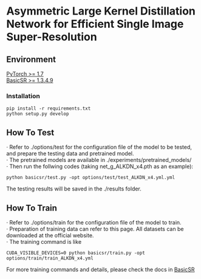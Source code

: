 # Asymmetric Large Kernel Distillation Network for Efficient Single Image Super-Resolution

## Environment

[PyTorch >= 1.7](https://pytorch.org/)  
[BasicSR >= 1.3.4.9](https://github.com/XPixelGroup/BasicSR)

### Installation
```
pip install -r requirements.txt
python setup.py develop
```

## How To Test
· Refer to ./options/test for the configuration file of the model to be tested, and prepare the testing data and pretrained model.  
· The pretrained models are available in ./experiments/pretrained_models/  
· Then run the follwing codes (taking net_g_ALKDN_x4.pth as an example):  

```
python basicsr/test.py -opt options/test/test_ALKDN_x4.yml.yml
```
The testing results will be saved in the ./results folder.

## How To Train
· Refer to ./options/train for the configuration file of the model to train.  
· Preparation of training data can refer to this page. All datasets can be downloaded at the official website.  
· The training command is like  
```
CUDA_VISIBLE_DEVICES=0 python basicsr/train.py -opt options/train/train_ALKDN_x4.yml
```
For more training commands and details, please check the docs in [BasicSR](https://github.com/XPixelGroup/BasicSR)  

